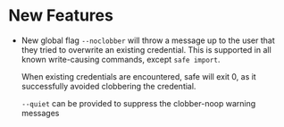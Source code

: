 # New Features


- New global flag `--noclobber` will throw a message up to the user
  that they tried to overwrite an existing credential.
  This is supported in all known write-causing commands,
  except `safe import`.

  When existing credentials are encountered, safe will exit 0,
  as it successfully avoided clobbering the credential.

  `--quiet` can be provided to suppress the clobber-noop warning
  messages
